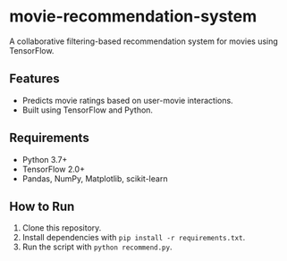 # movie-recommendation-system
A collaborative filtering-based recommendation system for movies using TensorFlow.

## Features
- Predicts movie ratings based on user-movie interactions.
- Built using TensorFlow and Python.

## Requirements
- Python 3.7+
- TensorFlow 2.0+
- Pandas, NumPy, Matplotlib, scikit-learn

## How to Run
1. Clone this repository.
2. Install dependencies with `pip install -r requirements.txt`.
3. Run the script with `python recommend.py`.
